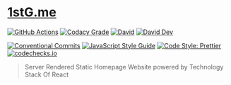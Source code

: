 # [1stG.me](https://www.1stG.me)

[![GitHub Actions](https://github.com/JounQin/1stG/workflows/Node%20CI/badge.svg)](https://github.com/JounQin/1stG/actions?query=workflow%3A%22Node+CI%22)
[![Codacy Grade](https://img.shields.io/codacy/grade/ce9d5817d3c14cb0abfe03cd9766b8b6)](https://www.codacy.com/app/JounQin/1stG)
[![David](https://img.shields.io/david/JounQin/1stg.svg)](https://david-dm.org/JounQin/1stg)
[![David Dev](https://img.shields.io/david/dev/JounQin/1stg.svg)](https://david-dm.org/JounQin/1stg?type=dev)

[![Conventional Commits](https://img.shields.io/badge/conventional%20commits-1.0.0-yellow.svg)](https://conventionalcommits.org)
[![JavaScript Style Guide](https://img.shields.io/badge/code_style-standard-brightgreen.svg)](https://standardjs.com)
[![Code Style: Prettier](https://img.shields.io/badge/code_style-prettier-ff69b4.svg)](https://github.com/prettier/prettier)
[![codechecks.io](https://raw.githubusercontent.com/codechecks/docs/master/images/badges/badge-default.svg?sanitize=true)](https://codechecks.io)

> Server Rendered Static Homepage Website powered by Technology Stack Of React
